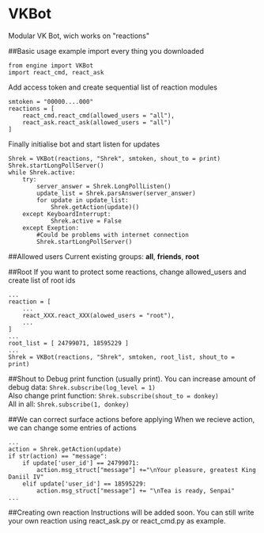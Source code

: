 # VKBot
Modular VK Bot, wich works on "reactions"

##Basic usage example
import every thing you downloaded
```
from engine import VKBot
import react_cmd, react_ask
```
Add access token and create sequential list of reaction modules
```
smtoken = "00000....000"
reactions = [
    react_cmd.react_cmd(allowed_users = "all"),
    react_ask.react_ask(allowed_users = "all")
]
```
Finally initialise bot and start listen for updates
```
Shrek = VKBot(reactions, "Shrek", smtoken, shout_to = print)
Shrek.startLongPollServer()
while Shrek.active:
    try:
        server_answer = Shrek.LongPollListen()
        update_list = Shrek.parsAnswer(server_answer)
        for update in update_list:
            Shrek.getAction(update)()
    except KeyboardInterrupt:
            Shrek.active = False
    except Exeption:
        #Could be problems with internet connection
        Shrek.startLongPollServer()
```

##Allowed users
Current existing groups: **all**, **friends**, **root**

##Root
If you want to protect some reactions, change allowed_users and create list of root ids
```
...
reaction = [
    ...
    react_XXX.react_XXX(alowed_users = "root"),
    ...
]
...
root_list = [ 24799071, 18595229 ]
...
Shrek = VKBot(reactions, "Shrek", smtoken, root_list, shout_to = print)
```

##Shout to
Debug print function (usually print). You can increase amount of debug data: `Shrek.subscribe(log_level = 1)`  
Also change print function: `Shrek.subscribe(shout_to = donkey)`  
All in all: `Shrek.subscribe(1, donkey)`
    
##We can correct surface actions before applying
When we recieve action, we can change some entries of actions
```
...
action = Shrek.getAction(update)
if str(action) == "message":
    if update['user_id'] == 24799071: 
        action.msg_struct["message"] +="\nYour pleasure, greatest King Daniil IV"
    elif update['user_id'] == 18595229: 
        action.msg_struct["message"] += "\nTea is ready, Senpai"
...
```

##Creating own reaction
Instructions will be added soon. You can still write your own reaction using react_ask.py or react_cmd.py as example.
